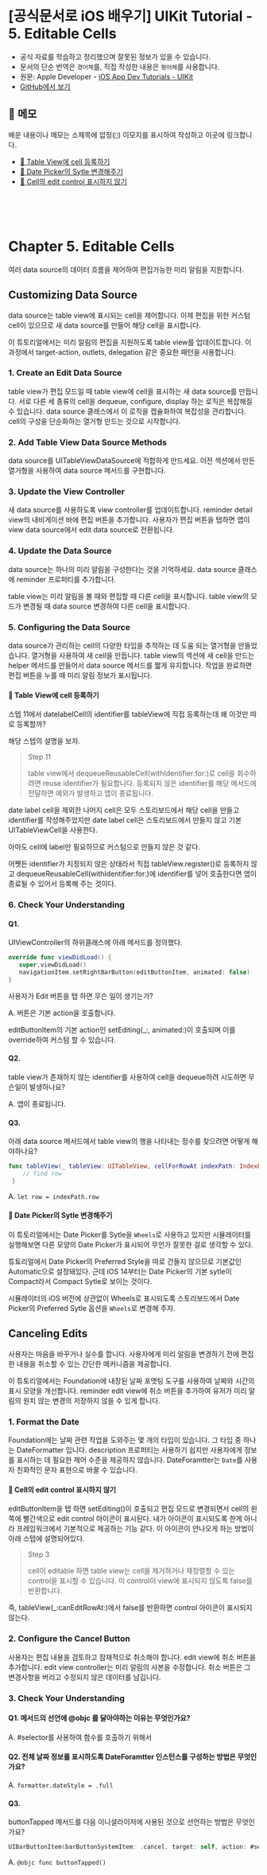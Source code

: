 # [공식문서로 iOS 배우기] UIKit Tutorial - 5. Editable Cells

- 공식 자료를 학습하고 정리했으며 잘못된 정보가 있을 수 있습니다.
- 문서의 단순 번역은 `경어체`를, 직접 작성한 내용은 `평어체`를 사용합니다.
- 원문: Apple Developer - [iOS App Dev Tutorials - UIKit](https://developer.apple.com/tutorials/app-dev-training)
- [GitHub에서 보기](https://github.com/KyungminLeeDev/learning-with-apple-official-resources)

## 📌 메모

배운 내용이나 메모는 소제목에 압정(`📌`) 이모지를 표시하여 작성하고 이곳에 링크합니다.

- [📌 Table View에 cell 등록하기](#-table-View에-cell-등록하기)
- [📌 Date Picker의 Sytle 변경해주기](#-date-picker의-sytle-변경해주기)
- [📌 Cell의 edit control 표시하지 않기](-cell의-edit-control-표시하지-않기)

<br/><br/><br/>



# Chapter 5. Editable Cells

여러 data source의 데이터 흐름을 제어하여 편집가능한 미리 알림을 지원합니다.

## Customizing Data Source

data source는 table view에 표시되는 cell을 제어합니다. 이제 편집을 위한 커스텀 cell이 있으므로 새 data source를 만들어 해당 cell을 표시합니다.  
  
이 튜토리얼에서는 미리 알림의 편집을 지원하도록 table view를 업데이트합니다. 이 과정에서 target-action, outlets, delegation 같은 중요한 패턴을 사용합니다.

### 1. Create an Edit Data Source

table view가 편집 모드일 때 table view에 cell을 표시하는 새 data source를 만듭니다. 서로 다른 세 종류의 cell을 dequeue, configure, display 하는 로직은 복잡해질 수 있습니다. data source 클래스에서 이 로직을 캡슐화하여 복잡성을 관리합니다. cell의 구성을 단순화하는 열거형 만드는 것으로 시작합니다.

### 2. Add Table View Data Source Methods

data source를 UITableViewDataSource에 적합하게 만드세요. 이전 섹션에서 만든 열거형을 사용하여 data source 메서드를 구현합니다.

### 3. Update the View Controller

새 data source를 사용하도록 view controller를 업데이트합니다. reminder detail view의 내비게이션 바에 편집 버튼을 추가합니다. 사용자가 편집 버튼을 탭하면 앱이 view data source에서 edit data source로 전환됩니다. 

### 4. Update the Data Source

data source는 하나의 미리 알림을 구성한다는 것을 기억하세요. data source 클래스에 reminder 프로퍼티를 추가합니다.  
  
table view는 미리 알림을 볼 때와 편집할 때 다른 cell을 표시합니다. table view의 모드가 변경될 때 data source 변경하여 다른 cell을 표시합니다.
  
### 5. Configuring the Data Source

data source가 관리하는 cell의 다양한 타입을 추적하는 데 도움 되는 열거형을 만들었습니다. 열거형을 사용하여 새 cell을 만듭니다. table view의 섹션에 새 cell을 만드는 helper 메서드를 만들어서 data source 메서드를 짧게 유지합니다. 작업을 완료하면 편집 버튼을 누를 때 미리 알림 정보가 표시됩니다.

#### 📌 Table View에 cell 등록하기

스텝 11에서 datelabelCell의 identifier를 tableView에 직접 등록하는데 왜 이것만 따로 등록할까?  

해당 스텝의 설명을 보자.

> Step 11  
>  
> table view에서 dequeueReusableCell(withIdentifier:for:)로 cell을 회수하려면 reuse identifier가 필요합니다. 등록되지 않은 identifier를 해당 메서드에 전달하면 예외가 발생하고 앱이 종료됩니다.

date label cell을 제외한 나머지 cell은 모두 스토리보드에서 해당 cell을 만들고 identifier를 작성해주었지만 date label cell은 스토리보드에서 만들지 않고 기본 UITableViewCell을 사용한다.  
  
아마도 cell에 label만 필요하므로 커스텀으로 만들지 않은 것 같다.  
  
어쨋든 identifier가 지정되지 않은 상태라서 직접 tableView.register()로 등록하지 않고 dequeueReusableCell(withIdentifier:for:)에 identifier를 넣어 호출한다면 앱이 종료될 수 있어서 등록해 주는 것이다.

### 6. Check Your Understanding

#### Q1. 

UIViewController의 하위클래스에  아래 메서드를 정의했다.

~~~swift
override func viewDidLoad() {
   super.viewDidLoad()
   navigationItem.setRightBarButton(editButtonItem, animated: false)
}
~~~

사용자가 Edit 버튼을 탭 하면 무슨 일이 생기는가?

A. 버튼은 기본 action을 호출합니다.

editButtonItem의 기본 action인 setEditing(_:, animated:)이 호출되며 이를 override하여 커스텀 할 수 있습니다.

#### Q2. 

table view가 존재하지 않는 identifier를 사용하여 cell을 dequeue하려 시도하면 무슨일이 발생하나요?

A. 앱이 종료됩니다.

#### Q3.

아래 data source 메서드에서 table view의 행을 나타내는 정수를 찾으려면 어떻게 해야하나요? 

~~~swift
func tableView(_ tableView: UITableView, cellForRowAt indexPath: IndexPath) -> UITableViewCell {
    // find row
 }
~~~

A. `let row = indexPath.row`

#### 📌 Date Picker의 Sytle 변경해주기

이 튜토리얼에서는 Date Picker를 Sytle을 `Wheels`로 사용하고 있지만 시뮬레이터를 실행해보면 다른 모양의 Date Picker가 표시되어 무언가 잘못한 걸로 생각할 수 있다.  
  
튜툐리얼에서 Date Picker의 Preferred Style을 따로 건들지 않으므로 기본값인 Automatic으로 설정돼있다. 근데 iOS 14부터는 Date Picker의 기본 sytle이 Compact라서 Compact Sytle로 보이는 것이다.  
  
시뮬레이터의 iOS 버전에 상관없이 Wheels로 표시되도록 스토리보드에서 Date Picker의 Preferred Sytle 옵션을 `Wheels`로 변경해 주자.



## Canceling Edits

사용자는 마음을 바꾸거나 실수를 합니다. 사용자에게 미리 알림을 변경하기 전에 편집한 내용을 취소할 수 있는 간단한 메커니즘을 제공합니다.  
  
이 튜토리얼에서는 Foundation에 내장된 날짜 포맷팅 도구를 사용하여 날짜와 시간의 표시 모양을 개선합니다. reminder edit view에 취소 버튼을 추가하여 유저가 미리 알림의 원치 않는 변경의 저장하지 않을 수 있게 합니다.

### 1. Format the Date

Foundation에는 날짜 관련 작업을 도와주는 몇 개의 타입이 있습니다. 그 타입 중 하나는 DateFormatter 입니다. description 프로퍼티는 사용하기 쉽지만 사용자에게 정보를 표시하는 데 필요한 제어 수준을 제공하지 않습니다. DateForamtter는 `Date`를 사용자 친화적인 문자 표현으로 바꿀 수 있습니다.

#### 📌 Cell의 edit control 표시하지 않기

editButtonItem을 탭 하면 setEditing()이 호출되고 편집 모드로 변경되면서 cell의 왼쪽에 빨간색으로 edit control 아이콘이 표시된다. 내가 아이콘이 표시되도록 한게 아니라 프레임워크에서 기본적으로 제공하는 기능 같다. 이 아이콘이 안나오게 하는 방법이 아래 스텝에 설명되어있다.

> Step 3  
>  
> cell이 editable 하면 table view는 cell을 제거하거나 재정렬할 수 있는 control을 표시할 수 있습니다. 이 control이 view에 표시되지 않도록 false를 반환합니다.

즉, tableView(_:canEditRowAt:)에서 false를 반환하면 control 아이콘이 표시되지 않는다.

### 2. Configure the Cancel Button

사용자는 편집 내용을 검토하고 잠재적으로 취소해야 합니다. edit view에 취소 버튼을 추가합니다. edit view controller는 미리 알림의 사본을 수정합니다. 취소 버튼은 그 변경사항을 버리고 수정되지 않은 데이터를 남깁니다.


### 3. Check Your Understanding

#### Q1. 메서드의 선언에 @objc 를 달아야하는 이유는 무엇인가요?

A. #selector를 사용하여 함수를 호출하기 위해서

#### Q2. 전체 날짜 정보를 표시하도록 DateForamtter 인스턴스를 구성하는 방법은 무엇인가요?

A. `formatter.dateStyle = .full`

#### Q3. 

buttonTapped 메서드를 다음 이니셜라이저에 사용된 것으로 선언하는 방법은 무엇인가요?

~~~swift
UIBarButtonItem(barButtonSystemItem: .cancel, target: self, action: #selector(buttonTapped)
~~~

A. `@objc func buttonTapped()`

